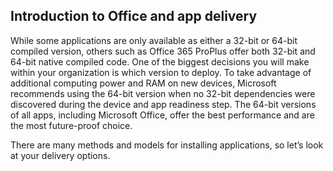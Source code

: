 ## Introduction to Office and app delivery
While some applications are only available as either a 32-bit or 64-bit compiled version, others such as Office 365 ProPlus offer both 32-bit and 64-bit native compiled code. One of the biggest decisions you will make within your organization is which version to deploy. To take advantage of additional computing power and RAM on new devices, Microsoft recommends using the 64-bit version when no 32-bit dependencies were discovered during the device and app readiness step. The 64-bit versions of all apps, including Microsoft Office, offer the best performance and are the most future-proof choice. 

There are many methods and models for installing applications, so let’s look at your delivery options.